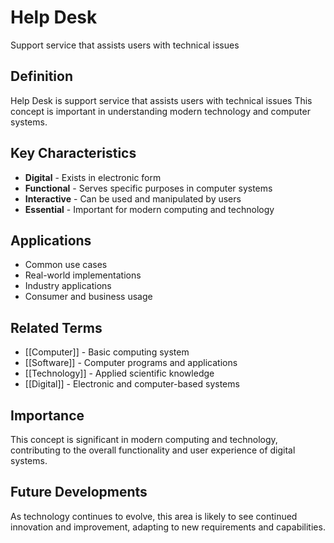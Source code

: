 # Help Desk

Support service that assists users with technical issues

## Definition
Help Desk is support service that assists users with technical issues This concept is important in understanding modern technology and computer systems.

## Key Characteristics
- **Digital** - Exists in electronic form
- **Functional** - Serves specific purposes in computer systems
- **Interactive** - Can be used and manipulated by users
- **Essential** - Important for modern computing and technology

## Applications
- Common use cases
- Real-world implementations
- Industry applications
- Consumer and business usage

## Related Terms
- [[Computer]] - Basic computing system
- [[Software]] - Computer programs and applications
- [[Technology]] - Applied scientific knowledge
- [[Digital]] - Electronic and computer-based systems

## Importance
This concept is significant in modern computing and technology, contributing to the overall functionality and user experience of digital systems.

## Future Developments
As technology continues to evolve, this area is likely to see continued innovation and improvement, adapting to new requirements and capabilities.
